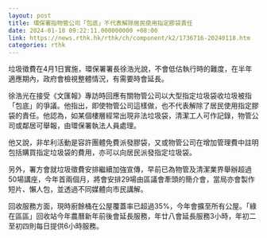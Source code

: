 ```yaml
---
layout: post
title: 環保署指物管公司「包底」不代表解除居民使用指定膠袋責任
date: 2024-01-18 09:22:11.000000000 +08:00
link: https://news.rthk.hk/rthk/ch/component/k2/1736716-20240118.htm
categories: rthk
---
```


垃圾徵費在4月1日實施，環保署署長徐浩光說，不會低估執行時的難度，在半年適應期內，政府會檢視整體情況，有需要時會延長。

徐浩光在接受《文匯報》專訪時回應有關物管公司以大型指定垃圾袋收垃圾被指「包底」的爭議。他指出，即使物管公司這樣做，也不代表解除了居民使用指定膠袋的責任。他認為，如某個樓層經常出現非法垃圾袋，清潔工人可作記錄，物管公司或鄰居可舉報，由環保署執法人員處理。

他又說，非牟利活動是容許團體免費派發膠袋，又或物管公司在增加管理費中註明包括購買指定垃圾袋的費用，亦可以向居民派發指定垃圾袋。

另外，署方會就垃圾徵費安排繼續加強宣傳，早前已為物管及清潔業界舉辦超過50場講座，今年首兩個月，將會安排29場由區議會牽頭的簡介會，當局亦會製作短片、懶人包，並透過不同媒體向市民講解。

回收服務方面，現時廚餘桶在公屋覆蓋率已超過35%，今年會擴至所有公屋。「綠在區區」回收站今年農曆新年前後會延長服務，年廿八會延長服務3小時，年初二至初四則每日提供6小時服務。
